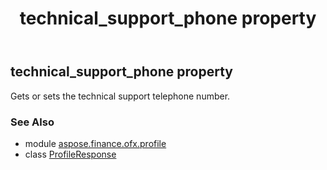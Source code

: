 ﻿---
title: technical_support_phone property
second_title: Aspose.Finance for Python via .NET API References
description: 
type: docs
weight: 170
url: /python-net/aspose.finance.ofx.profile/profileresponse/technical_support_phone/
is_root: false
---

## technical_support_phone property


Gets or sets the technical support telephone number.

### See Also
* module [aspose.finance.ofx.profile](../../)
* class [ProfileResponse](/finance/python-net/aspose.finance.ofx.profile/profileresponse)
